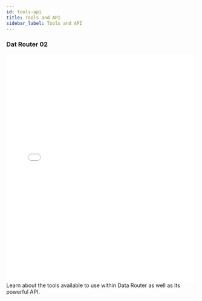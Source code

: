 ```yaml
---
id: tools-api
title: Tools and API
sidebar_label: Tools and API
---
```


### Dat Router 02
<iframe src="//fast.wistia.net/embed/iframe/9av10bkezy?videoFoam=true"
allowtransparency="true" frameborder="0" scrolling="no" class="wistia_embed"
name="wistia_embed" allowfullscreen mozallowfullscreen webkitallowfullscreen
oallowfullscreen msallowfullscreen width="100%" height="600"></iframe>
<script src="//fast.wistia.net/assets/external/iframe-api-v1.js"></script>
<br/>
Learn about the tools available to use within Data Router as well as its powerful API.